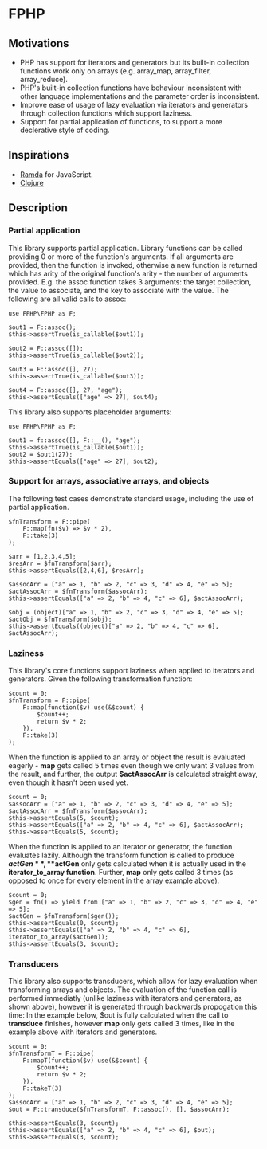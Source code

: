 # FPHP

## Motivations

- PHP has support for iterators and generators but its built-in collection functions work only on arrays (e.g. array_map, array_filter, array_reduce).
- PHP's built-in collection functions have behaviour inconsistent with other language implementations and the parameter order is inconsistent.
- Improve ease of usage of lazy evaluation via iterators and generators through collection functions which support laziness.
- Support for partial application of functions, to support a more declerative style of coding.

## Inspirations

- [Ramda](https://ramdajs.com/) for JavaScript.
- [Clojure](https://clojure.org/)

## Description

### Partial application

This library supports partial application. Library functions can be called providing 0 or more of the function's arguments. If all arguments are provided, then the function is invoked, otherwise a new function is returned which has arity of the original function's arity - the number of arguments provided. E.g. the assoc function takes 3 arguments: the target collection, the value to associate, and the key to associate with the value. The following are all valid calls to assoc:

```
use FPHP\FPHP as F;

$out1 = F::assoc();
$this->assertTrue(is_callable($out1));

$out2 = F::assoc([]);
$this->assertTrue(is_callable($out2));

$out3 = F::assoc([], 27);
$this->assertTrue(is_callable($out3));

$out4 = F::assoc([], 27, "age");
$this->assertEquals(["age" => 27], $out4);
```

This library also supports placeholder arguments:

```
use FPHP\FPHP as F;

$out1 = f::assoc([], F::__(), "age");
$this->assertTrue(is_callable($out1));
$out2 = $out1(27);
$this->assertEquals(["age" => 27], $out2);
```

### Support for arrays, associative arrays, and objects

The following test cases demonstrate standard usage, including the use of partial application.
```
$fnTransform = F::pipe(
    F::map(fn($v) => $v * 2),
    F::take(3)
);

$arr = [1,2,3,4,5];
$resArr = $fnTransform($arr);
$this->assertEquals([2,4,6], $resArr);

$assocArr = ["a" => 1, "b" => 2, "c" => 3, "d" => 4, "e" => 5];
$actAssocArr = $fnTransform($assocArr);
$this->assertEquals(["a" => 2, "b" => 4, "c" => 6], $actAssocArr);

$obj = (object)["a" => 1, "b" => 2, "c" => 3, "d" => 4, "e" => 5];
$actObj = $fnTransform($obj);
$this->assertEquals((object)["a" => 2, "b" => 4, "c" => 6], $actAssocArr);
```
### Laziness

This library's core functions support laziness when applied to iterators and generators. Given the following transformation function:

```
$count = 0;
$fnTransform = F::pipe(
    F::map(function($v) use(&$count) {
        $count++;
        return $v * 2;
    }),
    F::take(3)
);
```

When the function is applied to an array or object the result is evaluated eagerly - **map** gets called 5 times even though we only want 3 values from the result, and further, the output **$actAssocArr** is calculated straight away, even though it hasn't been used yet.

```
$count = 0;
$assocArr = ["a" => 1, "b" => 2, "c" => 3, "d" => 4, "e" => 5];
$actAssocArr = $fnTransform($assocArr);
$this->assertEquals(5, $count);
$this->assertEquals(["a" => 2, "b" => 4, "c" => 6], $actAssocArr);
$this->assertEquals(5, $count);
```
When the function is applied to an iterator or generator, the function evaluates lazily. Although the transform function is called to produce **$actGen**, **$actGen** only gets calculated when it is actually used in the **iterator_to_array function**. Further, **map** only gets called 3 times (as opposed to once for every element in the array example above).

```
$count = 0;
$gen = fn() => yield from ["a" => 1, "b" => 2, "c" => 3, "d" => 4, "e" => 5];
$actGen = $fnTransform($gen());
$this->assertEquals(0, $count);
$this->assertEquals(["a" => 2, "b" => 4, "c" => 6], iterator_to_array($actGen));
$this->assertEquals(3, $count);
```
### Transducers ###

This library also supports transducers, which allow for lazy evaluation when transforming arrays and objects. The evaluation of the function call is performed immediatly (unlike laziness with iterators and generators, as shown above), however it is generated through backwards propogation this time:
In the example below, $out is fully calculated when the call to **transduce** finishes, however **map** only gets called 3 times, like in the example above with iterators and generators.
```
$count = 0;
$fnTransformT = F::pipe(
    F::mapT(function($v) use(&$count) {
        $count++;
        return $v * 2;
    }),
    F::takeT(3)
);
$assocArr = ["a" => 1, "b" => 2, "c" => 3, "d" => 4, "e" => 5];
$out = F::transduce($fnTransformT, F::assoc(), [], $assocArr);

$this->assertEquals(3, $count);
$this->assertEquals(["a" => 2, "b" => 4, "c" => 6], $out);
$this->assertEquals(3, $count);
```
